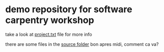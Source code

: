 # demo repository for software carpentry workshop
take a look at [project.txt](project.txt) file for more info

there are some files in the [source folder](source/)
bon apres midi, comment ca va?
